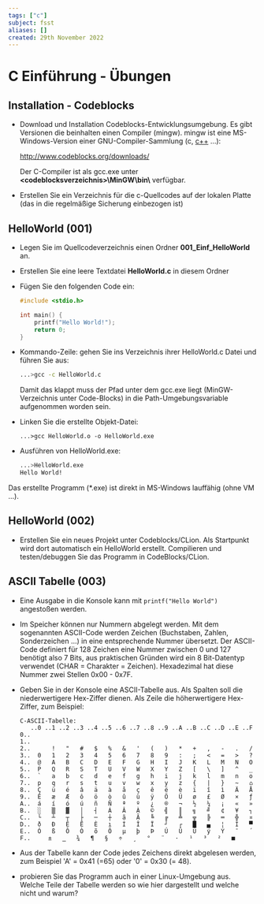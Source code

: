 ```yaml
---
tags: ["c"]
subject: fsst
aliases: []
created: 29th November 2022
---
```


# C Einführung - Übungen

## Installation - Codeblocks

- Download und Installation Codeblocks-Entwicklungsumgebung. Es gibt Versionen die beinhalten einen Compiler (mingw). mingw ist eine MS-Windows-Version einer GNU-Compiler-Sammlung (c, [c++](../../Cpp/{MOC}%20Cpp.md) …):

  <http://www.codeblocks.org/downloads/>

  Der C-Compiler ist als gcc.exe unter **\<codeblocksverzeichnis\>\\MinGW\\bin\\** verfügbar.

- Erstellen Sie ein Verzeichnis für die c-Quellcodes auf der lokalen Platte (das in die regelmäßige Sicherung einbezogen ist)

## HelloWorld (001)

- Legen Sie im Quellcodeverzeichnis einen Ordner **001_Einf_HelloWorld** an.

- Erstellen Sie eine leere Textdatei **HelloWorld.c** in diesem Ordner

- Fügen Sie den folgenden Code ein:

  ```c
  #include <stdio.h>
  
  int main() {
      printf("Hello World!");
      return 0;
  }
  ```

- Kommando-Zeile: gehen Sie ins Verzeichnis ihrer HelloWorld.c Datei und führen Sie aus:

  ```sh
  ...>gcc -c HelloWorld.c
  ```
  Damit das klappt muss der Pfad unter dem gcc.exe liegt (MinGW-Verzeichnis unter Code-Blocks) in die Path-Umgebungsvariable aufgenommen worden sein.

- Linken Sie die erstellte Objekt-Datei:

  ```
  ...>gcc HelloWorld.o -o HelloWorld.exe
  ```

- Ausführen von HelloWorld.exe:

  ```sh
  ...>HelloWorld.exe
  Hello World!
  ```


Das erstellte Programm (*.exe) ist direkt in MS-Windows lauffähig (ohne VM …).

## HelloWorld (002)

- Erstellen Sie ein neues Projekt unter Codeblocks/CLion. Als Startpunkt wird dort automatisch ein HelloWorld erstellt. Compilieren und testen/debuggen Sie das Programm in CodeBlocks/CLion.

## ASCII Tabelle (003)

- Eine Ausgabe in die Konsole kann mit `printf("Hello World")` angestoßen werden.

- Im Speicher können nur Nummern abgelegt werden. Mit dem sogenannten ASCII-Code werden Zeichen (Buchstaben, Zahlen, Sonderzeichen …) in eine entsprechende Nummer übersetzt. Der ASCII-Code definiert für 128 Zeichen eine Nummer zwischen 0 und 127 benötigt also 7 Bits, aus praktischen Gründen wird ein 8 Bit-Datentyp verwendet (CHAR = Charakter = Zeichen). Hexadezimal hat diese Nummer zwei Stellen 0x00 - 0x7F.

- Geben Sie in der Konsole eine ASCII-Tabelle aus. Als Spalten soll die niederwertigere Hex-Ziffer dienen. Als Zeile die höherwertigere Hex-Ziffer, zum Beispiel:

  ```
  C-ASCII-Tabelle:
     ..0 ..1 ..2 ..3 ..4 ..5 ..6 ..7 ..8 ..9 ..A ..B ..C ..D ..E ..F
  0..
  1..
  2..      !   "   #   $   %   &   '   (   )   *   +   ,   -   .   /
  3..  0   1   2   3   4   5   6   7   8   9   :   ;   <   =   >   ?
  4..  @   A   B   C   D   E   F   G   H   I   J   K   L   M   N   O
  5..  P   Q   R   S   T   U   V   W   X   Y   Z   [   \   ]   ^   _
  6..  `   a   b   c   d   e   f   g   h   i   j   k   l   m   n   o
  7..  p   q   r   s   t   u   v   w   x   y   z   {   |   }   ~   ⌂
  8..  Ç   ü   é   â   ä   à   å   ç   ê   ë   è   ï   î   ì   Ä   Å
  9..  É   æ   Æ   ô   ö   ò   û   ù   ÿ   Ö   Ü   ø   £   Ø   ×   ƒ
  A..  á   í   ó   ú   ñ   Ñ   ª   º   ¿   ®   ¬   ½   ¼   ¡   «   »
  B..  ░   ▒   ▓   │   ┤   Á   Â   À   ©   ╣   ║   ╗   ╝   ¢   ¥   ┐
  C..  └   ┴   ┬   ├   ─   ┼   ã   Ã   ╚   ╔   ╩   ╦   ╠   ═   ╬   ¤
  D..  ð   Ð   Ê   Ë   È   ı   Í   Î   Ï   ┘   ┌   █   ▄   ¦   Ì   ▀
  E..  Ó   ß   Ô   Ò   õ   Õ   µ   þ   Þ   Ú   Û   Ù   ý   Ý   ¯   ´
  F..  ­   ±   ‗   ¾   ¶   §   ÷   ¸   °   ¨   ·   ¹   ³   ²   ■    
  ```

- Aus der Tabelle kann der Code jedes Zeichens direkt abgelesen werden, zum Beispiel 'A' = 0x41 (=65) oder '0' = 0x30 (= 48).

- probieren Sie das Programm auch in einer Linux-Umgebung aus. Welche Teile der Tabelle werden so wie hier dargestellt und welche nicht und warum?